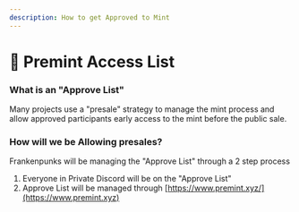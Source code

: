 ```yaml
---
description: How to get Approved to Mint
---
```


# 🤞 Premint Access List

### What is an "Approve List"

Many projects use a "presale" strategy to manage the mint process and allow approved participants early access to the mint before the public sale.&#x20;

### How will we be Allowing presales?

Frankenpunks will be managing the "Approve List" through a 2 step process

1. Everyone in Private Discord will be on the "Approve List"
2. Approve List will be managed through [https://www.premint.xyz/](https://www.premint.xyz)


